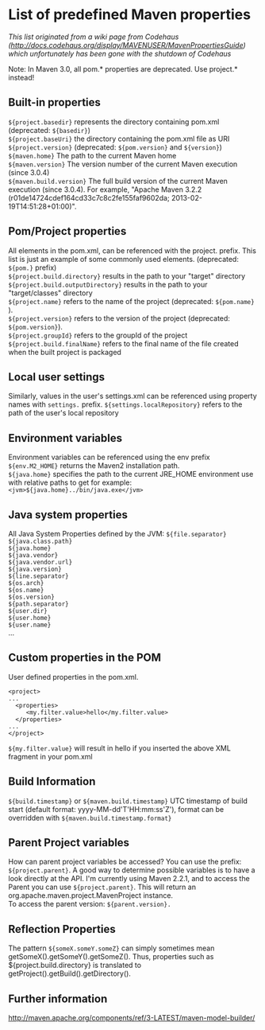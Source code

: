 # List of predefined Maven properties

*This list originated from a wiki page from Codehaus (http://docs.codehaus.org/display/MAVENUSER/MavenPropertiesGuide) which unfortunately has been gone with the shutdown of Codehaus*


Note: In Maven 3.0, all pom.* properties are deprecated. Use project.* instead!

## Built-in properties
`${project.basedir}` represents the directory containing pom.xml (deprecated: `${basedir}`)   
`${project.baseUri}` the directory containing the pom.xml file as URI   
`${project.version}` (deprecated: `${pom.version}` and `${version}`)   
`${maven.home}`	The path to the current Maven home   
`${maven.version}`	The version number of the current Maven execution (since 3.0.4)   
`${maven.build.version}`	The full build version of the current Maven execution (since 3.0.4). For example, "Apache Maven 3.2.2 (r01de14724cdef164cd33c7c8c2fe155faf9602da; 2013-02-19T14:51:28+01:00)".

## Pom/Project properties
All elements in the pom.xml, can be referenced with the project. prefix. This list is just an example of some commonly used elements. (deprecated: `${pom.}` prefix)  
`${project.build.directory}` results in the path to your "target" directory
`${project.build.outputDirectory}` results in the path to your "target/classes" directory  
`${project.name}` refers to the name of the project (deprecated: `${pom.name}` ).  
`${project.version}` refers to the version of the project (deprecated: `${pom.version}`).  
`${project.groupId}` refers to the groupId of the project  
`${project.build.finalName}` refers to the final name of the file created when the built project is packaged

## Local user settings
Similarly, values in the user's settings.xml can be referenced using property names with `settings.` prefix.
`${settings.localRepository}` refers to the path of the user's local repository

## Environment variables
Environment variables can be referenced using the env prefix  
`${env.M2_HOME}` returns the Maven2 installation path.  
`${java.home}` specifies the path to the current JRE_HOME environment use with relative paths to get for example:
`<jvm>${java.home}../bin/java.exe</jvm>`

## Java system properties
All Java System Properties defined by the JVM:
`${file.separator}`  
`${java.class.path}`  
`${java.home}`  
`${java.vendor}`  
`${java.vendor.url}`  
`${java.version}`  
`${line.separator}`  
`${os.arch}`  
`${os.name}`  
`${os.version}`  
`${path.separator}`  
`${user.dir}`  
`${user.home}`  
`${user.name}`  
...

## Custom properties in the POM
User defined properties in the pom.xml.
```
<project>
...
  <properties>
     <my.filter.value>hello</my.filter.value>
  </properties>
...
</project>
```

`${my.filter.value}` will result in hello if you inserted the above XML fragment in your pom.xml

## Build Information
`${build.timestamp}` or `${maven.build.timestamp}` UTC timestamp of build start (default format: yyyy-MM-dd'T'HH:mm:ss'Z'), format can be overridden with `${maven.build.timestamp.format}`	

## Parent Project variables
How can parent project variables be accessed?
You can use the prefix: `${project.parent}`.
A good way to determine possible variables is to have a look directly at the API. I'm currently using Maven 2.2.1, and to access the Parent you can use `${project.parent}`. This will return an org.apache.maven.project.MavenProject instance.  
To access the parent version: `${parent.version}.`

## Reflection Properties
The pattern `${someX.someY.someZ}` can simply sometimes mean getSomeX().getSomeY().getSomeZ(). Thus, properties such as ${project.build.directory} is translated to getProject().getBuild().getDirectory().

## Further information
http://maven.apache.org/components/ref/3-LATEST/maven-model-builder/
